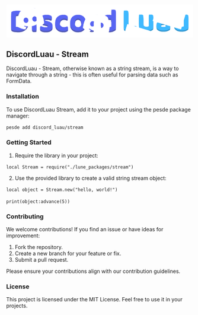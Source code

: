 <div align="center">
	<p>
		<a href=""><img src="https://raw.githubusercontent.com/DiscordLuau/.github/master/resource/DiscordLuau-Banner.png" width="512" alt="discord-luau"/></a>
	</p>
</div>

## DiscordLuau - Stream

DiscordLuau - Stream, otherwise known as a string stream, is a way to navigate through a string - this is often useful for parsing data such as FormData.

### Installation

To use DiscordLuau Stream, add it to your project using the pesde package manager:

```bash
pesde add discord_luau/stream
```

### Getting Started

1. Require the library in your project:
```luau
local Stream = require("./lune_packages/stream")
```

2. Use the provided library to create a valid string stream object:
```luau
local object = Stream.new("hello, world!")

print(object:advance(5))
```

### Contributing
We welcome contributions! If you find an issue or have ideas for improvement:

1. Fork the repository.
2. Create a new branch for your feature or fix.
3. Submit a pull request.

Please ensure your contributions align with our contribution guidelines.

### License
This project is licensed under the MIT License. Feel free to use it in your projects.